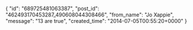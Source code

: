  {
   "id": "689725481063387",
   "post_id": "462493170453287_490608044308466",
   "from_name": "Jo Xappie",
   "message": "13 are true",
   "created_time": "2014-07-05T00:55:20+0000"
 }
